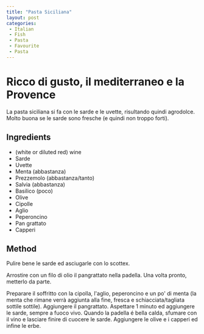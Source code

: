 ```yaml
---
title: "Pasta Siciliana"
layout: post
categories:
 - Italian
 - Fish
 - Pasta
 - Favourite
 - Pasta
---
```

# Ricco di gusto, il mediterraneo e la Provence

La pasta siciliana si fa con le sarde e le uvette, risultando quindi agrodolce. Molto buona se le sarde sono fresche (e quindi non troppo forti).


## Ingredients

- (white or diluted red) wine
- Sarde
- Uvette
- Menta (abbastanza)
- Prezzemolo (abbastanza/tanto)
- Salvia (abbastanza)
- Basilico (poco)
- Olive
- Cipolle
- Aglio
- Peperoncino
- Pan grattato
- Capperi

## Method

Pulire bene le sarde ed asciugarle con lo scottex. 

Arrostire con un filo di olio il pangrattato nella padella. Una volta pronto, metterlo da parte.

Preparare il soffritto con la cipolla, l'aglio, peperoncino e un po' di menta (la menta che rimane verrà aggiunta alla fine, fresca e schiacciata/tagliata sottile sottile). Aggiungere il pangrattato. Aspettare 1 minuto ed aggiungere le sarde, sempre a fuoco vivo. Quando la padella é bella calda, sfumare con il vino e lasciare finire di cuocere le sarde. Aggiungere le olive e i capperi ed infine le erbe.
